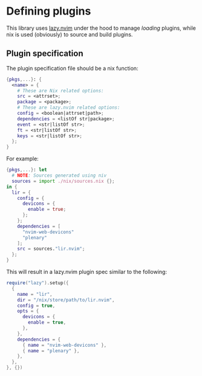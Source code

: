 # Defining plugins

This library uses [lazy.nvim][lazy] under the hood to manage _loading_ plugins,
while nix is used (obviously) to source and build plugins.

## Plugin specification

The plugin specification file should be a nix function:

```nix
{pkgs,...}: {
  <name> = {
    # These are Nix related options:
    src = <attrset>;
    package = <package>;
    # These are lazy.nvim related options:
    config = <boolean|attrset|path>;
    dependencies = <listOf str|package>;
    event = <str|listOf str>;
    ft = <str|listOf str>;
    keys = <str|listOf str>;
  };
}
```

For example:

```nix
{pkgs,...}: let
  # NOTE: Sources generated using niv
  sources = import ./nix/sources.nix {};
in {
  lir = {
    config = {
      devicons = {
        enable = true;
      };
    };
    dependencies = [
      "nvim-web-devicons"
      "plenary"
    ];
    src = sources."lir.nvim";
  };
}
```

This will result in a lazy.nvim plugin spec similar to the following:

```lua
require("lazy").setup({
  {
    name = "lir",
    dir = "/nix/store/path/to/lir.nvim",
    config = true,
    opts = {
      devicons = {
        enable = true,
      },
    },
    dependencies = {
      { name = "nvim-web-devicons" },
      { name = "plenary" },
    },
  },
}, {})
```

[lazy]: https://github.com/folke/lazy.nvim
